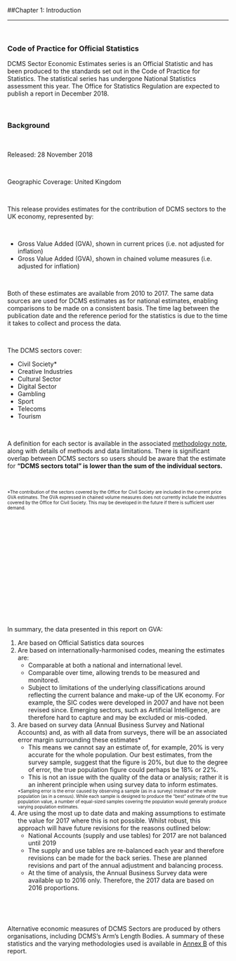 ##Chapter 1:	Introduction
***

&nbsp;

### Code of Practice for Official Statistics
DCMS Sector Economic Estimates series is an Official Statistic and has been produced to the standards set out in the Code of Practice for Statistics. The statistical series has undergone National Statistics assessment this year. The Office for Statistics Regulation are expected to publish a report in December 2018.

&nbsp;

### Background

&nbsp;

Released: 28 November 2018

&nbsp;

Geographic Coverage: United Kingdom 

&nbsp;

This release provides estimates for the contribution of DCMS sectors to the UK economy, represented by:

&nbsp;

* Gross Value Added (GVA), shown in current prices (i.e. not adjusted for inflation)
* Gross Value Added (GVA), shown in chained volume measures (i.e. adjusted for inflation)

&nbsp;

Both of these estimates are available from 2010 to 2017. The same data sources are used for DCMS estimates as for national estimates, enabling comparisons to be made on a consistent basis. The time lag between the publication date and the reference period for the statistics is due to the time it takes to collect and process the data.

&nbsp;

<div id="chapter_1_box" class="mytextboxleft mdc-elevation--z3">
The DCMS sectors cover:
<ul>
    <li>Civil Society*</li>
    <li>Creative Industries</li>
    <li>Cultural Sector</li>
    <li>Digital Sector</li>
    <li>Gambling</li>
    <li>Sport</li>
    <li>Telecoms</li>
    <li>Tourism</li>
</ul>
</div>


&nbsp;

A definition for each sector is available in the associated [methodology note](https://www.gov.uk/government/publications/dcms-sectors-economic-estimates-methodology), along with details of methods and data limitations. There is significant overlap between DCMS sectors so users should be aware that the estimate for **“DCMS sectors total” is lower than the sum of the individual sectors.** 

&nbsp;

<font size="-4">
*The contribution of the sectors covered by the Office for Civil Society are included in the current price GVA estimates. The GVA expressed in chained volume measures does not currently include the industries covered by the Office for Civil Society. This may be developed in the future if there is sufficient user demand. </font>

&nbsp;
&nbsp;
&nbsp;
&nbsp;
&nbsp;

&nbsp;

&nbsp;
&nbsp;

&nbsp;
&nbsp;
&nbsp;
&nbsp;
&nbsp;




&nbsp;

&nbsp;

&nbsp;
&nbsp;

&nbsp;

In summary, the data presented in this report on GVA:
&nbsp;

<OL>
<LI>Are based on Official Satistics data sources
<LI>Are based on internationally-harmonised codes, meaning the estimates are:
<UL>
     <LI>Comparable at both a national and international level.
     <LI>Comparable over time, allowing trends to be measured and monitored.
     <LI>Subject to limitations of the underlying classifications around reflecting the current balance and make-up of the UK economy. For example, the SIC codes were developed in 2007 and have not been revised since. Emerging sectors, such as Artificial Intelligence, are therefore hard to capture and may be excluded or mis-coded.  
</UL>
<LI> Are based on survey data (Annual Business Survey and National Accounts) and, as with all data from surveys, there will be an associated error margin surrounding these estimates*
<UL>
     <LI>This means we cannot say an estimate of, for example, 20% is very accurate for the whole population. Our best estimates, from the survey sample, suggest that the figure is 20%, but due to the degree of error, the true population figure could perhaps be 18% or 22%. 
     <LI>This is not an issue with the quality of the data or analysis; rather it is an inherent principle when using survey data to inform estimates. 
</UL>
         
<font size="-4">
*Sampling error is the error caused by observing a sample (as in a survey) instead of the whole population (as in a census). While each sample is designed to produce the “best” estimate of the true population value, a number of equal-sized samples covering the population would generally produce varying population estimates. </font>
 <LI>  Are using the most up to date data and making assumptions to estimate the value for 2017 where this is not possible. Whilst robust, this approach will have future revisions for the reasons outlined below:
  <UL>   
    <LI> National Accounts (supply and use tables) for 2017 are not balanced until 2019
   <LI>  The supply and use tables are re-balanced each year and therefore revisions can be made for the back series. These are planned revisions and part of the annual adjustment and balancing process.
   <LI> At the time of analysis, the Annual Business Survey data were available up to 2016 only. Therefore, the 2017 data are based on 2016 proportions.
</OL>
    
&nbsp;
    

    
&nbsp;


 

Alternative economic measures of DCMS Sectors are produced by others organisations, including DCMS’s Arm’s Length Bodies. A summary of these statistics and the varying methodologies used is available in <a href="#annex-b">Annex B</a> of this report.     

&nbsp;


